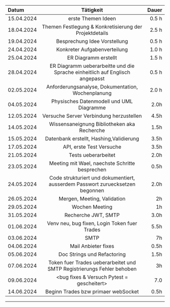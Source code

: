 
| **Datum**              | **Tätigkeit** | **Dauer** |
| :---------------- | :------: | ----: |
| 15.04.2024     |  erste Themen Ideen   | 0.5 h |
| 18.04.2024         |   Themen Festlegung & Konkretisierung der Projektdetails   | 2.5 h |
| 19.04.2024     |  Besprechung Idee Vorstellung   | 0.5 h |
| 24.04.2024     |  Konkreter Aufgabenverteilung   | 1.0 h |
| 25.04.2024     |  ER Diagramm erstellt   | 1.5 h |
| 28.04.2024     |  ER Diagramm ueberarbeitte und die Sprache einheitlich auf Englisch angepasst  | 0.5 h |
| 02.05.2024     |  Anforderungsanalyse, Dokumentation, Wochenplanung   | 2.0 h |
| 04.05.2024     |  Physisches Datenmodell und UML Diagramme   |  2.0h |
| 12.05.2024     |  Versuche Server Verbindung herzustellen  |  4.5h |
| 14.05.2024     |  Wissensaneignung Bibliotheken aka Recherche |  1.5h |
| 15.05.2024     |  Datenbank erstellt, Hashing,Validierung  |  3.5h |
| 17.05.2024     |  API, erste Test Versuche   |  3.5h |
| 21.05.2024     |  Tests ueberarbeitet   |  2.0h |
| 23.05.2024     |  Meeting mit Wael, naechste Schritte besprechen  |  0.5h |
| 24.05.2024     |  Code strukturiert und dokumentiert, ausserdem Passwort zuruecksetzen begonnen   |  2.0h |
| 26.05.2024     |  Mergen, Meeting, Validation  |  2h |
| 29.05.2024     |  Wochen Meeting  |  1h |
| 31.05.2024     | Recherche JWT, SMTP |  3.0h |
| 01.06.2024     |  Venv neu, bug fixen, Login Token fuer Trades  |  5.5h |
| 03.06.2024     |  SMTP  |  7h |
| 04.06.2024     |  Mail Anbieter fixes  |  0.5h |
| 05.06.2024     |  Doc Strings und Refactoring  |  1.5h |
| 07.06.2024     |  Token fuer Trades ueberarbeitet und SMTP Registrierungs Fehler behoben  |  3h |
| 09.06.2024     |  <bug fixes & Versuch Pytest = gescheitert> |  7.0 |
| 14.06.2024     |  Beginn Trades bzw primaer webSocket  |  0.5h |
---
